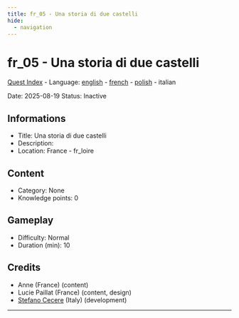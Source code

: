 ```yaml
---
title: fr_05 - Una storia di due castelli
hide:
  - navigation
---
```


# fr_05 - Una storia di due castelli
[Quest Index](./index.it.md) - Language: [english](./fr_05.md) - [french](./fr_05.fr.md) - [polish](./fr_05.pl.md) - italian

Date: 2025-08-19
Status: Inactive

## Informations

- Title: Una storia di due castelli
- Description: 
- Location: France - fr_loire
## Content
- Category: None
- Knowledge points: 0
## Gameplay
- Difficulty: Normal
- Duration (min): 10
## Credits
- Anne (France) (content)
- Lucie Paillat (France) (content, design)
- [Stefano Cecere](https://stefanocecere.com) (Italy) (development)

---


